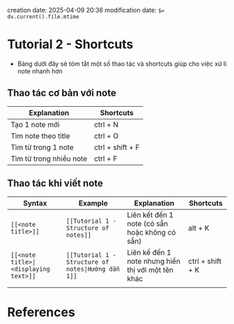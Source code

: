 creation date: 2025-04-09 20:36
modification date: `$= dv.current().file.mtime`

# Tutorial 2 - Shortcuts

- Bảng dưới đây sẽ tóm tắt một số thao tác và shortcuts giúp cho việc xử lí note nhanh hơn

## Thao tác cơ bản với note

| Explanation             | Shortcuts        |
| ----------------------- | ---------------- |
| Tạo 1 note mới          | ctrl + N         |
| Tìm note theo title     | ctrl + O         |
| Tìm từ trong 1 note     | ctrl + shift + F |
| Tìm từ trong nhiều note | ctrl + F         |

## Thao tác khi viết note

| Syntax                                | Example                                            | Explanation                                        | Shortcuts        |
| ------------------------------------- | -------------------------------------------------- | -------------------------------------------------- | ---------------- |
| `[[<note title>]]`                    | `[[Tutorial 1 - Structure of notes]]`              | Liên kết đến 1 note (có sẵn hoặc không có sẵn)     | alt + K          |
| `[[<note title>\|<displaying text>]]` | `[[Tutorial 1 - Structure of notes\|Hướng dẫn 1]]` | Liên kế đến 1 note nhưng hiển thị với một tên khác | ctrl + shift + K |
|                                       |                                                    |                                                    |                  |

















# References